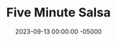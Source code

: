 ---
layout: post
title:  "Five Minute Salsa"
date:   2023-09-13 00:00:00 -05000
categories: 
- Recipes
- Sauces, etc.
permalink: /recipes/salsa
image: /assets/Food/Spreads, Sauces, Toppings/Salsa/salsa-cover.jpg
ing: salsa-ing
facts: salsa-facts
Prep: 5
Rest: 
Cook: 
Source1: 
Source2: 
Description: I named this salsa as such because it simply uses pantry staple canned ingredients and some spices. No chopping necessary! Just pulse everything to a food processor, and adjust the taste and texture to your liking. I personally like my salsa a little chunky.
Instructions: 
- Lightly drain the can of tomatoes through a gap in the can top.  Don't use a strainer or you'll lose too much<br><br>

- Add all ingredients to a food processor, and pulse a few times until desired consistency is reached.  Store in the fridge<br><br>
- <center><img src="/assets/Food/Spreads, Sauces, Toppings/Salsa/salsa-1.jpg" alt="" class="instruction-image"></center>
---